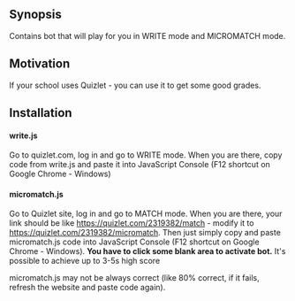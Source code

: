 ## Synopsis

Contains bot that will play for you in WRITE mode and MICROMATCH mode.

## Motivation

If your school uses Quizlet - you can use it to get some good grades.

## Installation

#### write.js

Go to quizlet.com, log in and go to WRITE mode.
When you are there, copy code from write.js and paste it into JavaScript Console (F12 shortcut on Google Chrome - Windows)

#### micromatch.js
Go to Quizlet site, log in and go to MATCH mode.
When you are there, your link should be like https://quizlet.com/2319382/match - modify it to https://quizlet.com/2319382/micromatch.
Then just simply copy and paste micromatch.js code into JavaScript Console (F12 shortcut on Google Chrome - Windows). 
**You have to click some blank area to activate bot.**
It's possible to achieve up to 3-5s high score

micromatch.js may not be always correct (like 80% correct, if it fails, refresh the website and paste code again).